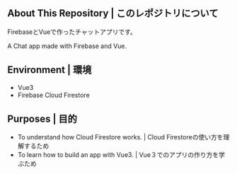 ## About This Repository | このレポジトリについて

FirebaseとVueで作ったチャットアプリです。

A Chat app made with Firebase and Vue.


## Environment | 環境
- Vue3
- Firebase Cloud Firestore


## Purposes | 目的
- To understand how Cloud Firestore works. | Cloud Firestoreの使い方を理解するため
- To learn how to build an app with Vue3. | Vue３でのアプリの作り方を学ぶため
